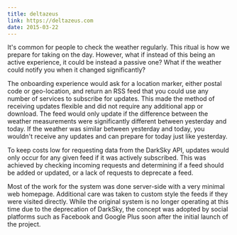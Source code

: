 ```yaml
---
title: deltazeus
link: https://deltazeus.com
date: 2015-03-22
---
```


It's common for people to check the weather regularly. This ritual is how we prepare for taking on the day. However, what if instead of this being an active experience, it could be instead a passive one? What if the weather could notify you when it changed significantly?

The onboarding experience would ask for a location marker, either postal code or geo-location, and return an RSS feed that you could use any number of services to subscribe for updates. This made the method of receiving updates flexible and did not require any additional app or download. The feed would only update if the difference between the weather measurements were significantly different between yesterday and today. If the weather was similar between yesterday and today, you wouldn't receive any updates and can prepare for today just like yesterday.

To keep costs low for requesting data from the DarkSky API, updates would only occur for any given feed if it was actively subscribed. This was achieved by checking incoming requests and determining if a feed should be added or updated, or a lack of requests to deprecate a feed.

Most of the work for the system was done server-side with a very minimal web homepage. Additional care was taken to custom style the feeds if they were visited directly. While the original system is no longer operating at this time due to the deprecation of DarkSky, the concept was adopted by social platforms such as Facebook and Google Plus soon after the initial launch of the project.